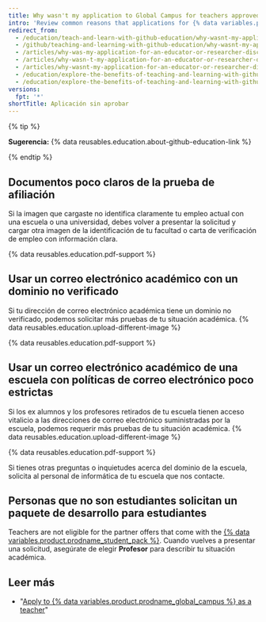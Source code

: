 ```yaml
---
title: Why wasn't my application to Global Campus for teachers approved?
intro: 'Review common reasons that applications for {% data variables.product.prodname_global_campus %} are not approved and learn tips for reapplying successfully.'
redirect_from:
  - /education/teach-and-learn-with-github-education/why-wasnt-my-application-for-an-educator-or-researcher-discount-approved
  - /github/teaching-and-learning-with-github-education/why-wasnt-my-application-for-an-educator-or-researcher-discount-approved
  - /articles/why-was-my-application-for-an-educator-or-researcher-discount-denied
  - /articles/why-wasn-t-my-application-for-an-educator-or-researcher-discount-approved
  - /articles/why-wasnt-my-application-for-an-educator-or-researcher-discount-approved
  - /education/explore-the-benefits-of-teaching-and-learning-with-github-education/why-wasnt-my-application-for-an-educator-or-researcher-discount-approved
  - /education/explore-the-benefits-of-teaching-and-learning-with-github-education/use-github-in-your-classroom-and-research/why-wasnt-my-application-for-an-educator-or-researcher-discount-approved
versions:
  fpt: '*'
shortTitle: Aplicación sin aprobar
---
```


{% tip %}

**Sugerencia:** {% data reusables.education.about-github-education-link %}

{% endtip %}

## Documentos poco claros de la prueba de afiliación

Si la imagen que cargaste no identifica claramente tu empleo actual con una escuela o una universidad, debes volver a presentar la solicitud y cargar otra imagen de la identificación de tu facultad o carta de verificación de empleo con información clara.

{% data reusables.education.pdf-support %}

## Usar un correo electrónico académico con un dominio no verificado

Si tu dirección de correo electrónico académica tiene un dominio no verificado, podemos solicitar más pruebas de tu situación académica. {% data reusables.education.upload-different-image %}

{% data reusables.education.pdf-support %}

## Usar un correo electrónico académico de una escuela con políticas de correo electrónico poco estrictas

Si los ex alumnos y los profesores retirados de tu escuela tienen acceso vitalicio a las direcciones de correo electrónico suministradas por la escuela, podemos requerir más pruebas de tu situación académica. {% data reusables.education.upload-different-image %}

{% data reusables.education.pdf-support %}

Si tienes otras preguntas o inquietudes acerca del dominio de la escuela, solicita al personal de informática de tu escuela que nos contacte.

## Personas que no son estudiantes solicitan un paquete de desarrollo para estudiantes

Teachers are not eligible for the partner offers that come with the [{% data variables.product.prodname_student_pack %}](https://education.github.com/pack). Cuando vuelves a presentar una solicitud, asegúrate de elegir **Profesor** para describir tu situación académica.

## Leer más

- "[Apply to {% data variables.product.prodname_global_campus %} as a teacher](/education/explore-the-benefits-of-teaching-and-learning-with-github-education/github-global-campus-for-teachers/apply-to-github-global-campus-as-a-teacher)"
